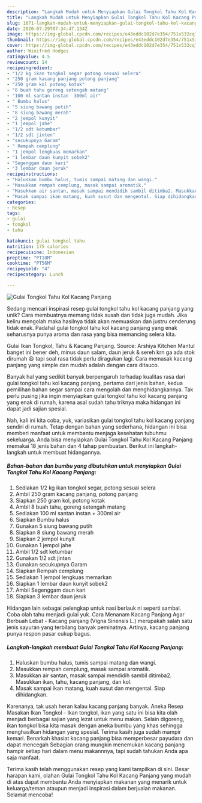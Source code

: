 ```yaml
---
description: "Langkah Mudah untuk Menyiapkan Gulai Tongkol Tahu Kol Kacang Panjang, Lezat Sekali"
title: "Langkah Mudah untuk Menyiapkan Gulai Tongkol Tahu Kol Kacang Panjang, Lezat Sekali"
slug: 1671-langkah-mudah-untuk-menyiapkan-gulai-tongkol-tahu-kol-kacang-panjang-lezat-sekali
date: 2020-07-29T07:34:47.134Z
image: https://img-global.cpcdn.com/recipes/e43eddc102d7e354/751x532cq70/gulai-tongkol-tahu-kol-kacang-panjang-foto-resep-utama.jpg
thumbnail: https://img-global.cpcdn.com/recipes/e43eddc102d7e354/751x532cq70/gulai-tongkol-tahu-kol-kacang-panjang-foto-resep-utama.jpg
cover: https://img-global.cpcdn.com/recipes/e43eddc102d7e354/751x532cq70/gulai-tongkol-tahu-kol-kacang-panjang-foto-resep-utama.jpg
author: Winifred Hodges
ratingvalue: 4.5
reviewcount: 14
recipeingredient:
- "1/2 kg ikan tongkol segar potong sesuai selera"
- "250 gram kacang panjang potong panjang"
- "250 gram kol potong kotak"
- "8 buah tahu goreng setengah matang"
- "100 ml santan instan  300ml air"
- " Bumbu halus"
- "5 siung bawang putih"
- "8 siung bawang merah"
- "2 jempol kunyit"
- "1 jempol jahe"
- "1/2 sdt ketumbar"
- "1/2 sdt jinten"
- "secukupnya Garam"
- " Rempah cemplung"
- "1 jempol lengkuas memarkan"
- "1 lembar daun kunyit sobek2"
- "Segenggam daun kari"
- "3 lembar daun jeruk"
recipeinstructions:
- "Haluskan bumbu halus, tumis sampai matang dan wangi."
- "Masukkan rempah cemplung, masak sampai aromatik."
- "Masukkan air santan, masak sampai mendidih sambil ditimba2. Masukkan ikan, tahu, kacang panjang, dan kol."
- "Masak sampai ikan matang, kuah susut dan mengental. Siap dihidangkan."
categories:
- Resep
tags:
- gulai
- tongkol
- tahu

katakunci: gulai tongkol tahu 
nutrition: 175 calories
recipecuisine: Indonesian
preptime: "PT18M"
cooktime: "PT56M"
recipeyield: "4"
recipecategory: Lunch

---
```



![Gulai Tongkol Tahu Kol Kacang Panjang](https://img-global.cpcdn.com/recipes/e43eddc102d7e354/751x532cq70/gulai-tongkol-tahu-kol-kacang-panjang-foto-resep-utama.jpg)

Sedang mencari inspirasi resep gulai tongkol tahu kol kacang panjang yang unik? Cara membuatnya memang tidak susah dan tidak juga mudah. Jika keliru mengolah maka hasilnya tidak akan memuaskan dan justru cenderung tidak enak. Padahal gulai tongkol tahu kol kacang panjang yang enak seharusnya punya aroma dan rasa yang bisa memancing selera kita.

Gulai Ikan Tongkol, Tahu &amp; Kacang Panjang. Source: Arshiya Kitchen Mantul banget ini bener deh, minus daun salam, daun jeruk &amp; sereh krn ga ada stok dirumah 😆 tapi soal rasa tidak perlu diragukan lagi. Cara memasak kacang panjang yang simple dan mudah adalah dengan cara ditauco.

Banyak hal yang sedikit banyak berpengaruh terhadap kualitas rasa dari gulai tongkol tahu kol kacang panjang, pertama dari jenis bahan, kedua pemilihan bahan segar sampai cara mengolah dan menghidangkannya. Tak perlu pusing jika ingin menyiapkan gulai tongkol tahu kol kacang panjang yang enak di rumah, karena asal sudah tahu triknya maka hidangan ini dapat jadi sajian spesial.


Nah, kali ini kita coba, yuk, variasikan gulai tongkol tahu kol kacang panjang sendiri di rumah. Tetap dengan bahan yang sederhana, hidangan ini bisa memberi manfaat untuk membantu menjaga kesehatan tubuhmu sekeluarga. Anda bisa menyiapkan Gulai Tongkol Tahu Kol Kacang Panjang memakai 18 jenis bahan dan 4 tahap pembuatan. Berikut ini langkah-langkah untuk membuat hidangannya.

<!--inarticleads1-->

##### Bahan-bahan dan bumbu yang dibutuhkan untuk menyiapkan Gulai Tongkol Tahu Kol Kacang Panjang:

1. Sediakan 1/2 kg ikan tongkol segar, potong sesuai selera
1. Ambil 250 gram kacang panjang, potong panjang
1. Siapkan 250 gram kol, potong kotak
1. Ambil 8 buah tahu, goreng setengah matang
1. Sediakan 100 ml santan instan + 300ml air
1. Siapkan  Bumbu halus
1. Gunakan 5 siung bawang putih
1. Siapkan 8 siung bawang merah
1. Siapkan 2 jempol kunyit
1. Gunakan 1 jempol jahe
1. Ambil 1/2 sdt ketumbar
1. Gunakan 1/2 sdt jinten
1. Gunakan secukupnya Garam
1. Siapkan  Rempah cemplung
1. Sediakan 1 jempol lengkuas memarkan
1. Siapkan 1 lembar daun kunyit sobek2
1. Ambil Segenggam daun kari
1. Siapkan 3 lembar daun jeruk


Hidangan lain sebagai pelengkap untuk nasi berlauk ni seperti sambal. Coba olah tahu menjadi gulai yuk. Cara Menanam Kacang Panjang Agar Berbuah Lebat - Kacang panjang (Vigna Sinensis L.) merupakah salah satu jenis sayuran yang terbilang banyak peminatnya. Artinya, kacang panjang punya respon pasar cukup bagus. 

<!--inarticleads2-->

##### Langkah-langkah membuat Gulai Tongkol Tahu Kol Kacang Panjang:

1. Haluskan bumbu halus, tumis sampai matang dan wangi.
1. Masukkan rempah cemplung, masak sampai aromatik.
1. Masukkan air santan, masak sampai mendidih sambil ditimba2. Masukkan ikan, tahu, kacang panjang, dan kol.
1. Masak sampai ikan matang, kuah susut dan mengental. Siap dihidangkan.


Karenanya, tak usah heran kalau kacang panjang banyak. Aneka Resep Masakan Ikan Tongkol - Ikan tongkol, ikan yang satu ini bisa kita olah menjadi berbagai sajian yang lezat untuk menu makan. Selain digoreng, ikan tongkol bisa kita masak dengan aneka bumbu yang khas sehingga menghasilkan hidangan yang spesial. Terima kasih juga sudah mampir kemari. Benarkah khasiat kacang panjang bisa memperbesar payudara dan dapat mencegah Sebagian orang mungkin menemukan kacang panjang hampir setiap hari dalam menu makannnya, tapi sudah tahukan Anda apa saja manfaat. 

Terima kasih telah menggunakan resep yang kami tampilkan di sini. Besar harapan kami, olahan Gulai Tongkol Tahu Kol Kacang Panjang yang mudah di atas dapat membantu Anda menyiapkan makanan yang menarik untuk keluarga/teman ataupun menjadi inspirasi dalam berjualan makanan. Selamat mencoba!
